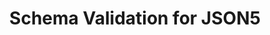 ---
title: Schema Validation for JSON5
short_name: JSON5
long_name: JSON for the ES5 era
project_url: http://json5.org/
logo: json5.svg
highlighting_language: json5
description_blurb: proposes to extend JSON making it easier to write. JSON5 is backwards compatible with existing JSON documents and all JSON5 is valid JavaScript.  Since JSON5 maintains the same data types as JSON, JSON Schema remains the choice solution for schema validation.
validators:
  - name: Polyglottal JSON Schema Validator
    project_url: https://www.npmjs.com/package/pajv
    language: JavaScript
    license: MIT
---
